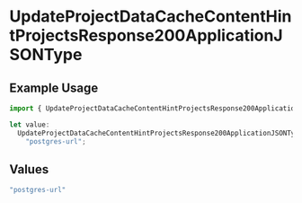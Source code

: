 # UpdateProjectDataCacheContentHintProjectsResponse200ApplicationJSONType

## Example Usage

```typescript
import { UpdateProjectDataCacheContentHintProjectsResponse200ApplicationJSONType } from "@vercel/sdk/models/operations/updateprojectdatacache.js";

let value:
  UpdateProjectDataCacheContentHintProjectsResponse200ApplicationJSONType =
    "postgres-url";
```

## Values

```typescript
"postgres-url"
```